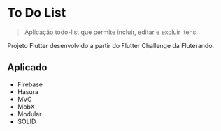 # To Do List
> Aplicação todo-list que permite incluir, editar e excluir itens.

Projeto Flutter desenvolvido a partir do Flutter Challenge da Fluterando.

## Aplicado
* Firebase
* Hasura
* MVC
* MobX
* Modular
* SOLID

